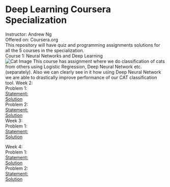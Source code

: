 # Deep Learning Coursera Specialization
Instructor: Andrew Ng <br>
Offered on: Coursera.org <br>
This repository will have quiz and programming assignments solutions for all the 5 courses in the specialization.
<br>
Course 1: Neural Networks and Deep Learning <br>
<img src="https://d3c33hcgiwev3.cloudfront.net/imageAssetProxy.v1/3GDwQXrhEee6mw7xN92yoA_c36b695905cda00b9b2b04db81566c24_Screen-Shot-2017-08-06-at-12.59.40-PM.png?expiry=1552176000000&hmac=4Nn6oH961WhPlsYwA1RP-F1WbTxUDHXZJ8lzkkL2oEY" alt="Cat Image">
This course has assignment where we do classification of cats from others using Logistic Regression, Deep Neural Network etc. (separately). Also we can clearly see in it how using Deep Neural Network we are able to drastically improve performance of our CAT classification tool.
Week 2: <br>
Problem 1: <br>
<a href="https://github.com/smsubham/deep-learning-coursera-specialization/blob/master/Course%201%20Neural%20Network%20and%20Deep%20Learning/Week%202/Python%20Basics%20with%20numpy.md">Statement:</a>
<br>
<a href="https://github.com/smsubham/deep-learning-coursera-specialization/blob/master/Course%201%20Neural%20Network%20and%20Deep%20Learning/Week%202/Python%2BBasics%2BWith%2BNumpy%2Bv3.ipynb">Solution</a>
<br>
Problem 2: <br>
<a href="https://github.com/smsubham/deep-learning-coursera-specialization/blob/master/Course%201%20Neural%20Network%20and%20Deep%20Learning/Week%202/Logistic%20Regression%20with%20a%20Neural%20Network%20mindset.md">Statement:</a>
<br>
<a href="https://github.com/smsubham/deep-learning-coursera-specialization/blob/master/Course%201%20Neural%20Network%20and%20Deep%20Learning/Week%202/Logistic%2BRegression%2Bwith%2Ba%2BNeural%2BNetwork%2Bmindset%2Bv5.ipynb">Solution</a>
<br> 
Week 3: <br>
Problem 1:<br>
<a href="https://github.com/smsubham/deep-learning-coursera-specialization/blob/master/Course%201%20Neural%20Network%20and%20Deep%20Learning/Week%203/Planar%20data%20classification%20with%20one%20hidden%20layer.md">Statement:</a>
<br>
<a href="https://github.com/smsubham/deep-learning-coursera-specialization/blob/master/Course%201%20Neural%20Network%20and%20Deep%20Learning/Week%203/Planar%2Bdata%2Bclassification%2Bwith%2Bone%2Bhidden%2Blayer%2Bv5.ipynb">Solution</a>
<br>

Week 4: <br>
Problem 1:
<br>
<a href="https://github.com/smsubham/deep-learning-coursera-specialization/blob/master/Course%201%20Neural%20Network%20and%20Deep%20Learning/Week%204/Building%20your%20Deep%20Neural%20Network%20Step%20by%20Step.md">Statement:</a>
<br>
<a href="https://github.com/smsubham/deep-learning-coursera-specialization/blob/master/Course%201%20Neural%20Network%20and%20Deep%20Learning/Week%204/Building%2Byour%2BDeep%2BNeural%2BNetwork%2B-%2BStep%2Bby%2BStep%2Bv8.ipynb">Solution</a>
<br>
Problem 2:
<br>
<a href="https://github.com/smsubham/deep-learning-coursera-specialization/blob/master/Course%201%20Neural%20Network%20and%20Deep%20Learning/Week%204/Deep%20Neural%20Network%20-%20Application.md">Statement:</a>
<br>
<a href="https://github.com/smsubham/deep-learning-coursera-specialization/blob/master/Course%201%20Neural%20Network%20and%20Deep%20Learning/Week%204/Deep%2BNeural%2BNetwork%2B-%2BApplication%2Bv8.ipynb">Solution</a>
<br>
